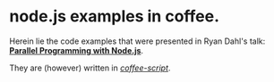 # node.js examples in coffee.

Herein lie the code examples that were presented in Ryan Dahl's talk:
[**Parallel Programming with Node.js**](http://www.infoq.com/presentations/Parallel-Programming-with-Nodejs).

They are (however) written in [_coffee-script_](coffeescript.org).
